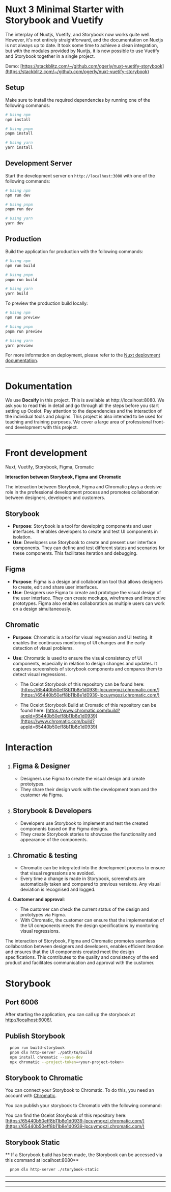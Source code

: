 # Nuxt 3 Minimal Starter with Storybook and Vuetify

The interplay of Nuxtjs, Vuetify, and Storybook now works quite well. However, it's not entirely straightforward, and the documentation on Nuxtjs is not always up to date. It took some time to achieve a clean integration, but with the modules provided by Nuxtjs, it is now possible to use Vuetify and Storybook together in a single project.

Demo: [https://stackblitz.com/~/github.com/ogerly/nuxt-vuetify-storybook](https://stackblitz.com/~/github.com/ogerly/nuxt-vuetify-storybook)

## Setup

Make sure to install the required dependencies by running one of the following commands:

```bash
# Using npm
npm install

# Using pnpm
pnpm install

# Using yarn
yarn install
```

## Development Server

Start the development server on `http://localhost:3000` with one of the following commands:

```bash
# Using npm
npm run dev

# Using pnpm
pnpm run dev

# Using yarn
yarn dev
```

## Production

Build the application for production with the following commands:

```bash
# Using npm
npm run build

# Using pnpm
pnpm run build

# Using yarn
yarn build
```

To preview the production build locally:

```bash
# Using npm
npm run preview

# Using pnpm
pnpm run preview

# Using yarn
yarn preview
```

For more information on deployment, please refer to the [Nuxt deployment documentation](https://nuxt.com/docs/getting-started/deployment).

---

# Dokumentation

We use **Docsify** in this project. This is available at http://localhost:8080.
We ask you to read this in detail and go through all the steps before you start setting up Ocelot.
Pay attention to the dependencies and the interaction of the individual tools and plugins.
This project is also intended to be used for teaching and training purposes. We cover a large area of professional front-end development with this project.

---

# Front development

Nuxt, Vuetify, Storybook, Figma, Cromatic

**Interaction between Storybook, Figma and Chromatic**

The interaction between Storybook, Figma and Chromatic plays a decisive role in the professional development process and promotes collaboration between designers, developers and customers.

## Storybook

- **Purpose**: Storybook is a tool for developing components and user interfaces. It enables developers to create and test UI components in isolation.
- **Use**: Developers use Storybook to create and present user interface components. They can define and test different states and scenarios for these components. This facilitates iteration and debugging.

## Figma

- **Purpose**: Figma is a design and collaboration tool that allows designers to create, edit and share user interfaces.
- **Use**: Designers use Figma to create and prototype the visual design of the user interface. They can create mockups, wireframes and interactive prototypes. Figma also enables collaboration as multiple users can work on a design simultaneously.

## Chromatic

- **Purpose**: Chromatic is a tool for visual regression and UI testing. It enables the continuous monitoring of UI changes and the early detection of visual problems.
- **Use**: Chromatic is used to ensure the visual consistency of UI components, especially in relation to design changes and updates. It captures screenshots of storybook components and compares them to detect visual regressions.

  - The Ocelot Storybook of this repository can be found here: [https://65440b50eff8b11b8e1d0939-lpcuymgxzi.chromatic.com/](https://65440b50eff8b11b8e1d0939-lpcuymgxzi.chromatic.com/)

  - The Ocelot Storybook Build at Cromatic of this repository can be found here: [https://www.chromatic.com/build?appId=65440b50eff8b11b8e1d0939](https://www.chromatic.com/build?appId=65440b50eff8b11b8e1d0939)

# Interaction

1. ## Figma & Designer

   - Designers use Figma to create the visual design and create prototypes.
   - They share their design work with the development team and the customer via Figma.

2. ## Storybook & Developers

   - Developers use Storybook to implement and test the created components based on the Figma designs.
   - They create Storybook stories to showcase the functionality and appearance of the components.

3. ## Chromatic & testing

   - Chromatic can be integrated into the development process to ensure that visual regressions are avoided.
   - Every time a change is made in Storybook, screenshots are automatically taken and compared to previous versions. Any visual deviation is recognised and logged.

4. **Customer and approval**:
   - The customer can check the current status of the design and prototypes via Figma.
   - With Chromatic, the customer can ensure that the implementation of the UI components meets the design specifications by monitoring visual regressions.

The interaction of Storybook, Figma and Chromatic promotes seamless collaboration between designers and developers, enables efficient iteration and ensures that the UI components created meet the design specifications. This contributes to the quality and consistency of the end product and facilitates communication and approval with the customer.

# Storybook

## Port 6006

After starting the application, you can call up the storybook at [http://localhost:6006/](http://localhost:6006/).

## Publish Storybook

```bash
  pnpm run build-storybook
  pnpm dlx http-server ./path/to/build
  npm install chromatic --save-dev
  npx chromatic --project-token=<your-project-token>
```

## Storybook to Chromatic

You can connect your Storybook to Chromatic. To do this, you need an account with [Chromatic](https://www.chromatic.com/).

You can publish your storybook to Chromatic with the following command:

You can find the Ocelot Storybook of this repository here: [https://65440b50eff8b11b8e1d0939-lpcuymgxzi.chromatic.com/](https://65440b50eff8b11b8e1d0939-lpcuymgxzi.chromatic.com/)

## Storybook Static

** If a Storybook build has been made, the Storybook can be accessed via this command at localhost:8080**

```bash
  pnpm dlx http-server ./storybook-static
```

---

---

---
